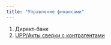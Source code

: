 ```yaml
---
title: "Управление финансами"
---
```


1. Директ-банк
2. [UPP/Акты сверки с контрагентами](UPP/Акты%20сверки%20с%20контрагентами.md)